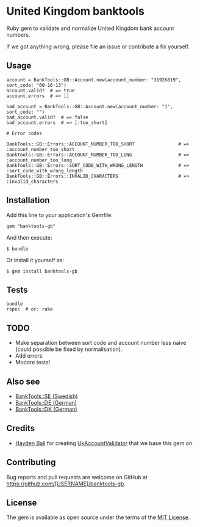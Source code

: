 # United Kingdom banktools

Ruby gem to validate and normalize United Kingdom bank account numbers.

If we got anything wrong, please file an issue or contribute a fix yourself.

## Usage

    account = BankTools::GB::Account.new(account_number: "31926819", sort_code: "60-16-13")
    account.valid?  # => true
    account.errors  # => []

    bad_account = BankTools::GB::Account.new(account_number: "1", sort_code: "")
    bad_account.valid?  # => false
    bad_account.errors  # => [:too_short]

    # Error codes

    BankTools::GB::Errors::ACCOUNT_NUMBER_TOO_SHORT                # => :account_number_too_short
    BankTools::GB::Errors::ACCOUNT_NUMBER_TOO_LONG                 # => :account_number_too_long
    BankTools::GB::Errors::SORT_CODE_WITH_WRONG_LENGTH             # => :sort_code_with_wrong_length
    BankTools::GB::Errors::INVALID_CHARACTERS                      # => :invalid_characters

## Installation

Add this line to your application's Gemfile:

    gem "banktools-gb"

And then execute:

    $ bundle

Or install it yourself as:

    $ gem install banktools-gb

## Tests

    bundle
    rspec  # or: rake

## TODO

* Make separation between sort code and account number less naive (could possible be fixed by normalisation).
* Add errors
* Mooore tests!

## Also see

* [BankTools::SE (Swedish)](https://github.com/barsoom/banktools-se)
* [BankTools::DE (German)](https://github.com/barsoom/banktools-de)
* [BankTools::DK (German)](https://github.com/barsoom/banktools-dk)

## Credits

* [Hayden Ball](https://github.com/ball-hayden) for creating [UkAccountValidator](https://github.com/ball-hayden/uk_account_validator) that we base this gem on.

## Contributing

Bug reports and pull requests are welcome on GitHub at https://github.com/[USERNAME]/banktools-gb.

## License

The gem is available as open source under the terms of the [MIT License](http://opensource.org/licenses/MIT).
